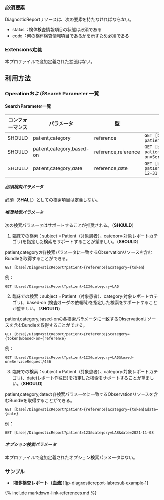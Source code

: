 ### 必須要素
DiagnosticReportリソースは、次の要素を持たなければならない。

 - status︓検体検査情報項目の状態は必須である
 - code︓何の検体検査情報項目であるかを示すため必須である


### Extensions定義

 本プロファイルで追加定義された拡張はない。

<!--
## 注意事項
(全体に対する注意事項等、その他の部分について記載します。）## 
-->

## 利用方法

### OperationおよびSearch Parameter 一覧
#### Search Parameter一覧

| コンフォーマンス | パラメータ    | 型     | 例                                                           |
| ---------------- | ------------- | ------ | ------------------------------------------------------------ |
| SHOULD | patient,category | reference  | `GET [base]/DiagnosticReport?patient=123&category=LAB` |
| SHOULD | patient,category,based-on | reference,reference  | `GET [base]/DiagnosticReport?patient=123&category=LAB&based-on=ServiceRequest/456` |
| SHOULD | patient,category,date | reference,date  | `GET [base]/Observation?patient=123&category=LAB&date=le2020-12-31` |

##### 必須検索パラメータ

必須（**SHALL**）としての検索項目は定義しない。

##### 推奨検索パラメータ

次の検索パラメータはサポートすることが推奨される。（**SHOULD**）

1. 臨床での検索：subject = Patient（対象患者）、category(対象レポートカテゴリ)を指定した検索をサポートすることが望ましい。（**SHOULD**）


patient,categoryの各検索パラメータに一致するObservationリソースを含むBundleを取得することができる。

   ```
   GET [base]/DiagnosticReport?patient={reference}&category={token}
   ```

   例：

   ```
   GET [base]/DiagnosticReport?patient=123&category=LAB
   ```

2. 臨床での検索：subject = Patient（対象患者）、category(対象レポートカテゴリ)、based-on (検査オーダの依頼科)を指定した検索をサポートすることが望ましい。（**SHOULD**）

patient,category,based-onの各検索パラメータに一致するObservationリソースを含むBundleを取得することができる。

   ```
   GET [base]/DiagnosticReport?patient={reference}&category={token}&based-on={reference}
   ```

   例：

   ```
   GET [base]/DiagnosticReport?patient=123&category=LAB&based-on=ServiceRequest/456
   ```

3. 臨床での検索：subject = Patient（対象患者）、category(対象レポートカテゴリ)、date(レポート作成日)を指定した検索をサポートすることが望ましい。（**SHOULD**）


patient,category,dateの各検索パラメータに一致するObservationリソースを含むBundleを取得することができる。

   ```
   GET [base]/DiagnosticReport?patient={reference}&category={token}&date={date}
   ```

   例：

   ```
   GET [base]/DiagnosticReport?patient=123&category=LAB&date=2021-11-08
   ```

##### オプション検索パラメータ

 本プロファイルで追加定義されたオプション検索パラメータはない。

### サンプル

* [**検体検査レポート（血液）**][jp-diagnosticreport-labresult-example-1]

{% include markdown-link-references.md %}